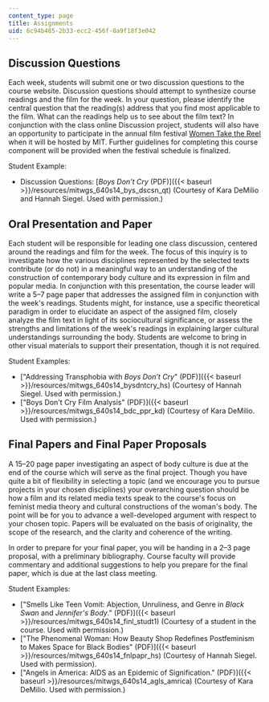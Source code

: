 ```yaml
---
content_type: page
title: Assignments
uid: 6c94b485-2b33-ecc2-456f-8a9f18f3e042
---
```


Discussion Questions
--------------------

Each week, students will submit one or two discussion questions to the course website. Discussion questions should attempt to synthesize course readings and the film for the week. In your question, please identify the central question that the reading(s) address that you find most applicable to the film. What can the readings help us to see about the film text? In conjunction with the class online Discussion project, students will also have an opportunity to participate in the annual film festival [Women Take the Reel](http://studentlife.mit.edu/women/programs/womentakethereel) when it will be hosted by MIT. Further guidelines for completing this course component will be provided when the festival schedule is finalized.

Student Example:

*   Discussion Questions: [_Boys Don’t Cry_ (PDF)]({{< baseurl >}}/resources/mitwgs_640s14_bys_dscsn_qt) (Courtesy of Kara DeMilio and Hannah Siegel. Used with permission.)

Oral Presentation and Paper
---------------------------

Each student will be responsible for leading one class discussion, centered around the readings and film for the week. The focus of this inquiry is to investigate how the various disciplines represented by the selected texts contribute (or do not) in a meaningful way to an understanding of the construction of contemporary body culture and its expression in film and popular media. In conjunction with this presentation, the course leader will write a 5–7 page paper that addresses the assigned film in conjunction with the week's readings. Students might, for instance, use a specific theoretical paradigm in order to elucidate an aspect of the assigned film, closely analyze the film text in light of its sociocultural significance, or assess the strengths and limitations of the week's readings in explaining larger cultural understandings surrounding the body. Students are welcome to bring in other visual materials to support their presentation, though it is not required.

Student Examples:

*   ["Addressing Transphobia with _Boys Don’t Cry_" (PDF)]({{< baseurl >}}/resources/mitwgs_640s14_bysdntcry_hs) (Courtesy of Hannah Siegel. Used with permission.)
*   ["Boys Don't Cry Film Analysis" (PDF)]({{< baseurl >}}/resources/mitwgs_640s14_bdc_ppr_kd) (Courtesy of Kara DeMilio. Used with permission.)

Final Papers and Final Paper Proposals
--------------------------------------

A 15–20 page paper investigating an aspect of body culture is due at the end of the course which will serve as the final project. Though you have quite a bit of flexibility in selecting a topic (and we encourage you to pursue projects in your chosen disciplines) your overarching question should be how a film and its related media texts speak to the course's focus on feminist media theory and cultural constructions of the woman's body. The point will be for you to advance a well-developed argument with respect to your chosen topic. Papers will be evaluated on the basis of originality, the scope of the research, and the clarity and coherence of the writing.

In order to prepare for your final paper, you will be handing in a 2–3 page proposal, with a preliminary bibliography. Course faculty will provide commentary and additional suggestions to help you prepare for the final paper, which is due at the last class meeting.

Student Examples:

*   ["Smells Like Teen Vomit: Abjection, Unruliness, and Genre in _Black Swan_ and _Jennifer's Body_." (PDF)]({{< baseurl >}}/resources/mitwgs_640s14_finl_studt1) (Courtesy of a student in the course. Used with permission.)
*   ["The Phenomenal Woman: How Beauty Shop Redefines Postfeminism to Makes Space for Black Bodies" (PDF)]({{< baseurl >}}/resources/mitwgs_640s14_fnlpapr_hs) (Courtesy of Hannah Siegel. Used with permission).
*   ["Angels in America: AIDS as an Epidemic of Signification." (PDF)]({{< baseurl >}}/resources/mitwgs_640s14_agls_amrica) (Courtesy of Kara DeMilio. Used with permission.)
